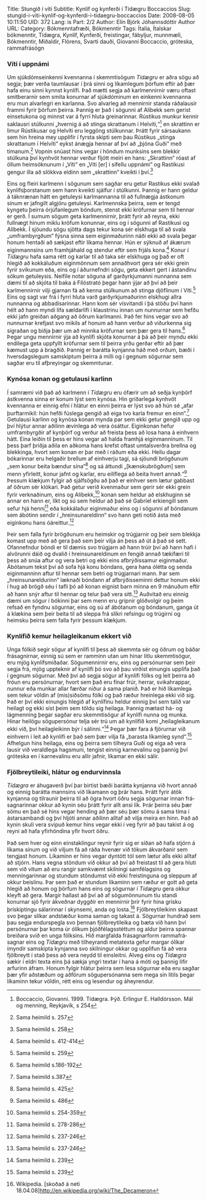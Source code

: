 Title: Stungið í víti
Subtitle: Kynlíf og kynferði í Tídægru Boccaccios
Slug: stungid-i-viti-kynlif-og-kynferdi-i-tidaegru-boccaccios
Date: 2008-08-05 10:11:50
UID: 372
Lang: is
Part: 2/2
Author: Elín Björk Jóhannsdóttir
Author URL: 
Category: Bókmenntafræði, Bókmenntir
Tags: Ítalía, Ítalskar bókmenntir, Tídægra, Kynlíf, Kynferði, freistingar, fábyljur, munnmæli, Bókmenntir, Miðaldir, Flórens, Svarti dauði, Giovanni Boccaccio, gróteska, rammafrásögn

### Víti í uppnámi

Um sjúk&shy;dóm&shy;sein&shy;kenni kvennanna í skemmtisögum _Tídægru_ er aðra sögu að segja; þær verða taumlausar í þrá sinni og líkamlegum þörfum eftir að þær hafa einu sinni kynnst kynlífi. Það mætti segja að karlmennirnir væru oftast smitberarnir sem smita konurnar af sjúkdóminum en einkenni kvennanna eru mun alvarlegri en karlanna. Svo alvarleg að mennirnir standa ráðalausir frammi fyrir þörfum þeirra. Þannig er það í sögunni af Alibekk sem gerist einsetukona og minnst var á fyrri hluta greinarinnar. Rústikus munkur kennir saklausri stúlkunni „hvernig á að stinga skrattanum í Helvíti,“[^1] en skrattinn er limur Rústikusar og Helvíti eru leggöng stúlkunnar. Þrátt fyrir sársaukann sem hin hreina mey upplifir í fyrsta skipti sem þau Rústikus „stinga skrattanum í Helvíti“ eykst ánægja hennar af því að „þjóna Guði“ með tímanum.[^2] Vopnin snúast hins vegar í höndum munksins sem blekkir stúlkuna því kynhvöt hennar verður fljótt meiri en hans: „Skrattinn“ róast af öllum heimsóknunum í „Víti“ en „Víti [er] í sífellu uppnámi“ og Rastikusi gengur illa að slökkva eldinn sem „skrattinn“ kveikti í því.[^3]

Eins og fleiri karlmenn í sögunum sem sagðar eru getur Rastikus ekki svalað kynlífs&shy;þorstanum sem hann kveikti sjálfur í stúlkunni. Þannig er hann geldur á táknrænan hátt en getuleysi karlmannanna til að fullnægja ástkonum sínum er jafngilt algjöru getuleysi. Karlmennska þeirra, sem er tengd kyngetu þeirra órjúfanlegum böndum, stenst ekki kröfurnar sem til hennar er gerð. Í sumum sögum geta karl&shy;mennirnir, þrátt fyrir að reyna, ekki fullnægt hinum miklu kröfum konunnar, eins og í sögunni af Rastikusi og Alibekk. Í sjöundu sögu sjötta dags tekur kona sér elskhuga til að svala „umfram&shy;byrgðum“ fýsna sinna sem eiginmaðurinn náði ekki að svala þegar honum hentaði að sækjast eftir líkama hennar. Hún er sýknuð af ákærum eiginmannsins um framhjáhald og stendur eftir sem frjáls kona.[^4] Konur í _Tídægru_ hafa sama rétt og karlar til að taka sér elskhuga og það er oft hlegið að kokkáluðum eiginmönnum sem annaðhvort gera sér ekki grein fyrir svikunum eða, eins og í áðurnefndri sögu, geta ekkert gert í ástandinu sökum getuleysis. Neifíle notar söguna af garð&shy;yrkju&shy;manni nunnanna sem dæmi til að skjóta til baka á Fílóstrató þegar hann ýjar að því að þeir karlmennirnir vilji gjarnan fá að kenna stúlkunum að stinga djöflinum í Víti.[^5] Eins og sagt var frá í fyrri hluta varð garð&shy;yrkju&shy;maðurinn elskhugi allra nunnanna og abbadísarinnar. Hann kom sér vísvitandi í þá stöðu því hann hélt að hann myndi lifa sældarlífi í klaustrinu innan um nunnurnar sem hefðu ekki jafn greiðan aðgang að öðrum karlmanni. Það fer hins vegar svo að nunnurnar krefjast svo mikils af honum að hann verður að viðurkenna sig sigraðan og biðja þær um að minnka kröfurnar sem þær gera til hans.[^6] Þegar ungu mennirnir ýja að kynlífi skjóta konurnar á þá að þeir myndu ekki endilega geta uppfyllt kröfurnar sem til þeirra yrðu gerðar eftir að þær kæmust upp á bragðið. Þannig er barátta kynjanna háð með orðum, bæði í hvers&shy;dagslegum samskiptum þeirra á milli og í gegnum sögurnar sem sagðar eru til afþreyingar og skemmtunar.

### Kynósa konan og getulausi karlinn

Í samræmi við það að karlmenn í _Tídægru_ eru ófærir um að seðja kynþörf ástkvenna sinna er konum lýst sem kynósa. Hin gríðarlega kynhvöt kvennanna er einnig efni í hlátur en einni þeirra er lýst svo að hún sé „afar þurftarmikil: hún hefði fúslega gengið að eiga tvo karla fremur en einn“.[^7] Getulausi karlinn og kynósa konan mynda par sem ekki getur gengið upp og því hlýtur annar aðilinn ævinlega að vera ósáttur. Eiginkonan hefur umframbyrgðir af kynþörf og verður að freista þess að losa hana á einhvern hátt. Eina leiðin til þess er hins vegar að halda framhjá eigin&shy;manninum. Til þess þarf þriðja aðila en aðkoma hans krefst oftast umtalsverðra brellna og blekkinga, hvort sem konan er þar með í ráðum eða ekki. Heilu dagar bókarinnar eru helgaðir brellum af einhverju tagi, sá sjöundi brögðunum „sem konur beita bændur sína“[^8] og sá áttundi „[kænsku&shy;brögðum] sem menn yfirleitt, konur jafnt og karlar, eru eilíflega að beita hvert annað.“[^9] Þessum klækjum fylgir að sjálfsögðu að það er einhver sem lætur gabbast af öðrum sér klókari. Það getur verið kvenmaður sem gerir sér ekki grein fyrir verknaðinum, eins og Alibekk,[^10] konan sem heldur að elskhuginn sé annar en hann er, líkt og sú sem heldur að það sé Gabríel erkiengill sem sefur hjá henni[^11] eða kokkálaður eiginmaður eins og í sögunni af bóndanum sem ábótinn sendir í „hreinsunar&shy;eldinn“ svo hann geti notið ásta með eiginkonu hans óá&shy;reittur.[^12]

Þeir sem falla fyrir brögðunum eru heimskir og trúgjarnir og þeir sem blekkja komast upp með að gera það sem þeir vilja án þess að út á það sé sett. Ofannefndur bóndi er til dæmis svo trúgjarn að hann trúir því að hann hafi í alvörunni dáið og dvalið í hreinsunar&shy;eldinum en fengið annað tækifæri til þess að snúa aftur og vera betri og ekki eins afbrýðissamur eiginmaður. Ábótanum tekst því að sofa hjá konu bóndans, gera hana ólétta og senda eiginmanninn aftur til hennar sem betri og trúgjarnari mann. Þar sem „hreinsunar&shy;eldurinn“ læknaði bóndann af af&shy;brýðis&shy;seminni dettur honum ekki í hug að brögð séu í tafli þó að konan eignist barn minna en 9 mánuðum eftir að hann snýr aftur til hennar og telur það vera sitt.[^13] Auðvitað eru einnig dæmi um sögur í bókinni þar sem menn eru gripnir glóðvolgir og þeim refsað en fyndnu sögurnar, eins og sú af ábótanum og bóndanum, ganga út á klækina sem þeir beita til að sleppa frá slíkri refsingu og trúgirni og heimsku þeirra sem falla fyrir þessum klækjum.

### Kynlífið kemur heilag&shy;leikanum ekkert við 

Unga fólkið segir sögur af kynlífi til þess að skemmta sér og öðrum og báðar frásagnirnar, einnig sú sem er ramminn utan um hinar litlu skemmtisögur, eru mjög kynlífs&shy;miðaðar. Sögumennirnir eru, eins og persónurnar sem þeir segja frá, mjög uppteknir af kynlífi þó svo að þau virðist einungis upplifa það í gegnum sögurnar. Með því að segja sögur af kynlífi fólks og leit þeirra að fróun eru persónurnar, hvort sem það eru fínar frúr, herrar, svikahrappar, nunnur eða munkar allar færðar niður á sama planið. Það er hið líkamlega sem tekur völdin af (mis)siðsömu fólki og það ræður hreinlega ekki við sig. Það er því ekki einungis hlegið af kynlífinu heldur einnig því sem talið var heilagt og ekki síst þeim sem töldu sig heilaga. Þannig mætast há- og lágmenning þegar sagðar eru skemmtisögur af kynlífi nunna og munka. Hinar heilögu sögupersónur telja sér trú um að kynlífið komi „heilag&shy;leikanum ekki við, því heilagleikinn býr í sálinni.“[^14] Þegar þær fara á fjörurnar við einhvern í leit að kynlífi er það sem þær vilja fá „barasta líkamleg synd“.[^15] Afhelgun hins heilaga, eins og þeirra sem tilheyra Guði og eiga að vera lausir við veraldlega hagsmuni, tengist einnig karnevalinu og þannig því gróteska en í karnevalinu eru allir jafnir, líkamar en ekki sálir. 

### Fjöl&shy;breyti&shy;leiki, hlátur og endurvinnsla

_Tídægra_ er áhugaverð því þar birtist bæði barátta kynjanna við hvort annað og einnig barátta mannsins við líkamann og þrár hans. Þrátt fyrir átök kynjanna og tilraunir þeirra til að ögra hvort öðru segja sögurnar innan frá&shy;sagnarinnar okkur að kynin séu þrátt fyrir allt ansi lík. Þrár þeirra séu þær sömu en það sé hins vegar hending að þær séu þær sömu á sama tíma í ástarsambandi og því hljóti annar aðilinn alltaf að vilja meira en hinn. Það að kynin skuli vera svipuð kemur hins vegar ekki í veg fyrir að þau takist á og reyni að hafa yfirhöndina yfir hvort öðru.

Það sem hver og einn einstaklingur reynir fyrir sig er síðan að hafa stjórn á líkama sínum og við viljum fá að ráða hvenær við tökum ákvarðanir sem tengjast honum. Líkaminn er hins vegar dyntótt tól sem lætur alls ekki alltaf að stjórn. Hans vegna stöndum við okkur að því að freistast til að gera hluti sem við vitum að eru rangir samkvæmt skilningi samfélagsins og menningarinnar og stundum stöndumst við ekki freistinguna og sleppum af okkur beislinu. Þar sem það er stundum líkaminn sem ræður er gott að geta hlegið að honum og þörfum hans eins og sögurnar í _Tídægru_ gera okkur kleyft að gera. Margir hallast að því að af sögumönnunum tíu standi konurnar sjö fyrir ákveðnar dyggðir en mennirnir þrír fyrir hina grísku þrískiptingu sálarinnar í skynsemi, anda og losta.[^16] Fjöl&shy;breyti&shy;leikinn skapast svo þegar slíkar andstæður koma saman og takast á. Sögurnar hundrað sem þau segja endurspegla svo þennan fjöl&shy;breytileika og bæta við hann því persónurnar þar koma úr ólíkum þjóð&shy;félags&shy;stéttum og aldur þeirra spannar breiðara svið en unga fólksins. Hið margfalda frásagnarform ramma&shy;frá&shy;sagnar eins og _Tídægru_ með tilheyrandi metatexta gefur margar ólíkar ímyndir samskipta kynjanna svo skilningur okkar og upplifun fá að vera fjölbreytt í stað þess að vera neydd til einsleitni. Alveg eins og _Tídægra_ sækir í eldri texta eins þá sækja yngri textar í hana á móti og þannig lifir arfurinn áfram. Honum fylgir hlátur þeirra sem lesa sögurnar eða eru sagðar þær yfir aðstæðum og aðförum sögu&shy;persónanna sem mega sín lítils þegar líkaminn tekur völdin, rétt eins og lesendur og áheyrendur. 

[^1]: Boccaccio, Giovanni. 1999. Tídægra. Þýð. Erlingur E. Halldórsson. Mál og menning, Reykjavík, s 254
[^2]: Sama heimild s. 257
[^3]: Sama heimild s. 258
[^4]: Sama heimild s. 412-414
[^5]: Sama heimild s. 259
[^6]: Sama heimild s.186-192
[^7]: Sama heimild s.387
[^8]: Sama heimild s. 425
[^9]: Sama heimild s. 486
[^10]: Sama heimild s. 254-359
[^11]: Sama heimild s. 278-286
[^12]: Sama heimild s. 237-246
[^13]: Sama heimild s.  237-246
[^14]: Sama heimild s. 239
[^15]: Sama heimild s. 239
[^16]: Wikipedia. [skoðað á neti 18.04.08]http://en.wikipedia.org/wiki/The_Decameron


